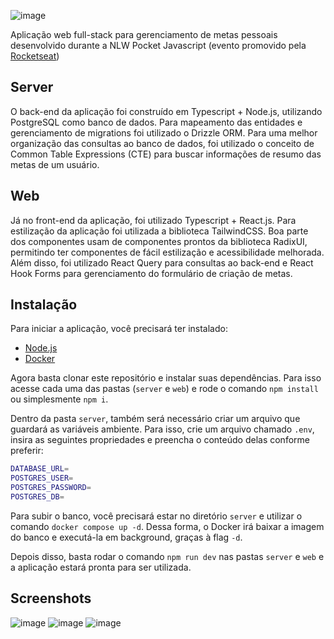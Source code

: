 ![image](https://github.com/user-attachments/assets/6ce3fd2e-d091-449f-b751-0470cc574815)
  
Aplicação web full-stack para gerenciamento de metas pessoais desenvolvido durante a NLW Pocket Javascript (evento promovido pela [Rocketseat](https://www.rocketseat.com.br/))

## Server

O back-end da aplicação foi construído em Typescript + Node.js, utilizando PostgreSQL como banco de dados. Para mapeamento das entidades e gerenciamento de migrations foi utilizado o Drizzle ORM.
Para uma melhor organização das consultas ao banco de dados, foi utilizado o conceito de Common Table Expressions (CTE) para buscar informações de resumo das metas de um usuário.

## Web

Já no front-end da aplicação, foi utilizado Typescript + React.js. Para estilização da aplicação foi utilizada a biblioteca TailwindCSS. Boa parte dos componentes usam de componentes prontos da biblioteca RadixUI,
permitindo ter componentes de fácil estilização e acessibilidade melhorada. Além disso, foi utilizado React Query para consultas ao back-end e React Hook Forms para gerenciamento do formulário de criação de metas.

## Instalação

Para iniciar a aplicação, você precisará ter instalado:

- [Node.js](https://nodejs.org/en/download/package-manager)
- [Docker](https://docs.docker.com/engine/install/)

Agora basta clonar este repositório e instalar suas dependências. Para isso acesse cada uma das pastas (`server` e `web`) e rode o comando `npm install` ou simplesmente `npm i`.

Dentro da pasta `server`, também será necessário criar um arquivo que guardará as variáveis ambiente. Para isso, crie um arquivo chamado `.env`, insira as seguintes propriedades e preencha o conteúdo delas
conforme preferir:

```bash
DATABASE_URL=
POSTGRES_USER=
POSTGRES_PASSWORD=
POSTGRES_DB=
```

Para subir o banco, você precisará estar no diretório `server` e utilizar o comando `docker compose up -d`. Dessa forma, o Docker irá baixar a imagem do banco e executá-la em background, graças à flag `-d`.

Depois disso, basta rodar o comando `npm run dev` nas pastas `server` e `web` e a aplicação estará pronta para ser utilizada.

## Screenshots

![image](https://github.com/user-attachments/assets/1fce5c26-c923-4e43-8673-75fadf1f5560)
![image](https://github.com/user-attachments/assets/14d11c8d-04d8-4dcc-8cbb-8475bb8d2894)
![image](https://github.com/user-attachments/assets/7d554a2e-3340-4f4e-8d95-2492017b0eed)

